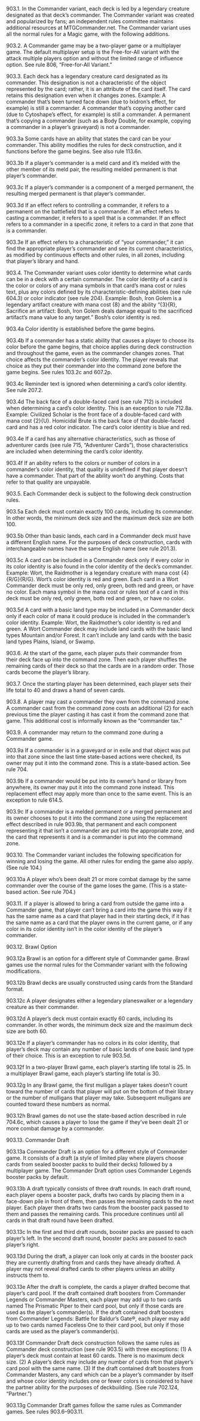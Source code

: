 903.1. In the Commander variant, each deck is led by a legendary creature designated as that deck’s commander. The Commander variant was created and popularized by fans; an independent rules committee maintains additional resources at MTGCommander.net. The Commander variant uses all the normal rules for a Magic game, with the following additions.

903.2. A Commander game may be a two-player game or a multiplayer game. The default multiplayer setup is the Free-for-All variant with the attack multiple players option and without the limited range of influence option. See rule 806, “Free-for-All Variant.”

903.3. Each deck has a legendary creature card designated as its commander. This designation is not a characteristic of the object represented by the card; rather, it is an attribute of the card itself. The card retains this designation even when it changes zones.
Example: A commander that’s been turned face down (due to Ixidron’s effect, for example) is still a commander. A commander that’s copying another card (due to Cytoshape’s effect, for example) is still a commander. A permanent that’s copying a commander (such as a Body Double, for example, copying a commander in a player’s graveyard) is not a commander.

903.3a Some cards have an ability that states the card can be your commander. This ability modifies the rules for deck construction, and it functions before the game begins. See also rule 113.6n.

903.3b If a player’s commander is a meld card and it’s melded with the other member of its meld pair, the resulting melded permanent is that player’s commander.

903.3c If a player’s commander is a component of a merged permanent, the resulting merged permanent is that player’s commander.

903.3d If an effect refers to controlling a commander, it refers to a permanent on the battlefield that is a commander. If an effect refers to casting a commander, it refers to a spell that is a commander. If an effect refers to a commander in a specific zone, it refers to a card in that zone that is a commander.

903.3e If an effect refers to a characteristic of “your commander,” it can find the appropriate player’s commander and see its current characteristics, as modified by continuous effects and other rules, in all zones, including that player’s library and hand.

903.4. The Commander variant uses color identity to determine what cards can be in a deck with a certain commander. The color identity of a card is the color or colors of any mana symbols in that card’s mana cost or rules text, plus any colors defined by its characteristic-defining abilities (see rule 604.3) or color indicator (see rule 204).
Example: Bosh, Iron Golem is a legendary artifact creature with mana cost {8} and the ability “{3}{R}, Sacrifice an artifact: Bosh, Iron Golem deals damage equal to the sacrificed artifact’s mana value to any target.” Bosh’s color identity is red.

903.4a Color identity is established before the game begins.

903.4b If a commander has a static ability that causes a player to choose its color before the game begins, that choice applies during deck construction and throughout the game, even as the commander changes zones. That choice affects the commander’s color identity. The player reveals that choice as they put their commander into the command zone before the game begins. See rules 103.2c and 607.2p.

903.4c Reminder text is ignored when determining a card’s color identity. See rule 207.2.

903.4d The back face of a double-faced card (see rule 712) is included when determining a card’s color identity. This is an exception to rule 712.8a.
Example: Civilized Scholar is the front face of a double-faced card with mana cost {2}{U}. Homicidal Brute is the back face of that double-faced card and has a red color indicator. The card’s color identity is blue and red.

903.4e If a card has any alternative characteristics, such as those of adventurer cards (see rule 715, “Adventurer Cards”), those characteristics are included when determining the card’s color identity.

903.4f If an ability refers to the colors or number of colors in a commander’s color identity, that quality is undefined if that player doesn’t have a commander. That part of the ability won’t do anything. Costs that refer to that quality are unpayable.

903.5. Each Commander deck is subject to the following deck construction rules.

903.5a Each deck must contain exactly 100 cards, including its commander. In other words, the minimum deck size and the maximum deck size are both 100.

903.5b Other than basic lands, each card in a Commander deck must have a different English name. For the purposes of deck construction, cards with interchangeable names have the same English name (see rule 201.3).

903.5c A card can be included in a Commander deck only if every color in its color identity is also found in the color identity of the deck’s commander.
Example: Wort, the Raidmother is a legendary creature with mana cost {4}{R/G}{R/G}. Wort’s color identity is red and green. Each card in a Wort Commander deck must be only red, only green, both red and green, or have no color. Each mana symbol in the mana cost or rules text of a card in this deck must be only red, only green, both red and green, or have no color.

903.5d A card with a basic land type may be included in a Commander deck only if each color of mana it could produce is included in the commander’s color identity.
Example: Wort, the Raidmother’s color identity is red and green. A Wort Commander deck may include land cards with the basic land types Mountain and/or Forest. It can’t include any land cards with the basic land types Plains, Island, or Swamp.

903.6. At the start of the game, each player puts their commander from their deck face up into the command zone. Then each player shuffles the remaining cards of their deck so that the cards are in a random order. Those cards become the player’s library.

903.7. Once the starting player has been determined, each player sets their life total to 40 and draws a hand of seven cards.

903.8. A player may cast a commander they own from the command zone. A commander cast from the command zone costs an additional {2} for each previous time the player casting it has cast it from the command zone that game. This additional cost is informally known as the “commander tax.”

903.9. A commander may return to the command zone during a Commander game.

903.9a If a commander is in a graveyard or in exile and that object was put into that zone since the last time state-based actions were checked, its owner may put it into the command zone. This is a state-based action. See rule 704.

903.9b If a commander would be put into its owner’s hand or library from anywhere, its owner may put it into the command zone instead. This replacement effect may apply more than once to the same event. This is an exception to rule 614.5.

903.9c If a commander is a melded permanent or a merged permanent and its owner chooses to put it into the command zone using the replacement effect described in rule 903.9b, that permanent and each component representing it that isn’t a commander are put into the appropriate zone, and the card that represents it and is a commander is put into the command zone.

903.10. The Commander variant includes the following specification for winning and losing the game. All other rules for ending the game also apply. (See rule 104.)

903.10a A player who’s been dealt 21 or more combat damage by the same commander over the course of the game loses the game. (This is a state-based action. See rule 704.)

903.11. If a player is allowed to bring a card from outside the game into a Commander game, that player can’t bring a card into the game this way if it has the same name as a card that player had in their starting deck, if it has the same name as a card that the player owns in the current game, or if any color in its color identity isn’t in the color identity of the player’s commander.

903.12. Brawl Option

903.12a Brawl is an option for a different style of Commander game. Brawl games use the normal rules for the Commander variant with the following modifications.

903.12b Brawl decks are usually constructed using cards from the Standard format.

903.12c A player designates either a legendary planeswalker or a legendary creature as their commander.

903.12d A player’s deck must contain exactly 60 cards, including its commander. In other words, the minimum deck size and the maximum deck size are both 60.

903.12e If a player’s commander has no colors in its color identity, that player’s deck may contain any number of basic lands of one basic land type of their choice. This is an exception to rule 903.5d.

903.12f In a two-player Brawl game, each player’s starting life total is 25. In a multiplayer Brawl game, each player’s starting life total is 30.

903.12g In any Brawl game, the first mulligan a player takes doesn’t count toward the number of cards that player will put on the bottom of their library or the number of mulligans that player may take. Subsequent mulligans are counted toward these numbers as normal.

903.12h Brawl games do not use the state-based action described in rule 704.6c, which causes a player to lose the game if they’ve been dealt 21 or more combat damage by a commander.

903.13. Commander Draft

903.13a Commander Draft is an option for a different style of Commander game. It consists of a draft (a style of limited play where players choose cards from sealed booster packs to build their decks) followed by a multiplayer game. The Commander Draft option uses Commander Legends booster packs by default.

903.13b A draft typically consists of three draft rounds. In each draft round, each player opens a booster pack, drafts two cards by placing them in a face-down pile in front of them, then passes the remaining cards to the next player. Each player then drafts two cards from the booster pack passed to them and passes the remaining cards. This procedure continues until all cards in that draft round have been drafted.

903.13c In the first and third draft rounds, booster packs are passed to each player’s left. In the second draft round, booster packs are passed to each player’s right.

903.13d During the draft, a player can look only at cards in the booster pack they are currently drafting from and cards they have already drafted. A player may not reveal drafted cards to other players unless an ability instructs them to.

903.13e After the draft is complete, the cards a player drafted become that player’s card pool. If the draft contained draft boosters from Commander Legends or Commander Masters, each player may add up to two cards named The Prismatic Piper to their card pool, but only if those cards are used as the player’s commander(s). If the draft contained draft boosters from Commander Legends: Battle for Baldur’s Gate®, each player may add up to two cards named Faceless One to their card pool, but only if those cards are used as the player’s commander(s).

903.13f Commander Draft deck construction follows the same rules as Commander deck construction (see rule 903.5) with three exceptions: (1) A player’s deck must contain at least 60 cards. There is no maximum deck size. (2) A player’s deck may include any number of cards from that player’s card pool with the same name. (3) If the draft contained draft boosters from Commander Masters, any card which can be a player’s commander by itself and whose color identity includes one or fewer colors is considered to have the partner ability for the purposes of deckbuilding. (See rule 702.124, “Partner.”)

903.13g Commander Draft games follow the same rules as Commander games. See rules 903.6–903.11.